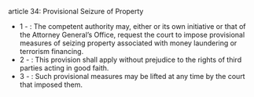 article 34: Provisional Seizure of Property

<ul>
			<li>1 - : The competent authority may, either or its own initiative or that of the Attorney General’s Office, request the court to impose provisional measures of seizing property associated with money laundering or terrorism financing.<ul>
			</ul></li>			<li>2 - : This provision shall apply without prejudice to the rights of third parties acting in good faith.<ul>
			</ul></li>			<li>3 - : Such provisional measures may be lifted at any time by the court that imposed them.<ul>
			</ul></li></ul>